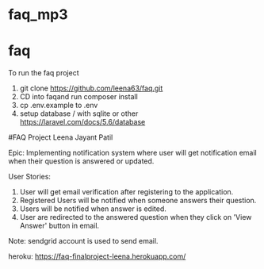 # faq_mp3
# faq
To run the faq project
1. git clone https://github.com/leena63/faq.git
2. CD into faqand run composer install 
3. cp .env.example to .env
4. setup database / with sqlite or other https://laravel.com/docs/5.6/database

#FAQ Project Leena Jayant Patil

Epic:
Implementing notification system where user will get notification email when their question is answered or updated.

User Stories:
1. User will get email verification after registering to the application.
2. Registered Users will be notified when someone answers their question.
3. Users will be notified when answer is edited.
3. User are redirected to the answered question when they click on 'View Answer' button in email.

Note: sendgrid account is used to send email.

heroku: https://faq-finalproject-leena.herokuapp.com/
